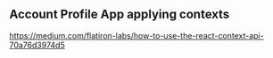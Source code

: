 ## Account Profile App applying contexts

https://medium.com/flatiron-labs/how-to-use-the-react-context-api-70a76d3974d5
